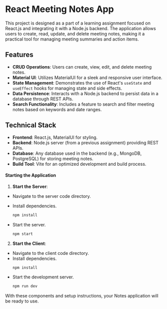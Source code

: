
# React Meeting Notes App

This project is designed as a part of a learning assignment focused on React.js and integrating it with a Node.js backend. The application allows users to create, read, update, and delete meeting notes, making it a practical tool for managing meeting summaries and action items.

## Features

- **CRUD Operations**: Users can create, view, edit, and delete meeting notes.
- **Material UI**: Utilizes MaterialUI for a sleek and responsive user interface.
- **State Management**: Demonstrates the use of React's `useState` and `useEffect` hooks for managing state and side effects.
- **Data Persistence**: Interacts with a Node.js backend to persist data in a database through REST APIs.
- **Search Functionality**: Includes a feature to search and filter meeting notes based on keywords and date ranges.

## Technical Stack

- **Frontend**: React.js, MaterialUI for styling.
- **Backend**: Node.js server (from a previous assignment) providing REST APIs.
- **Database**: Any database used in the backend (e.g., MongoDB, PostgreSQL) for storing meeting notes.
- **Build Tool**: Vite for an optimized development and build process.


#### Starting the Application

1. **Start the Server**:

- Navigate to the server code directory.
- Install dependencies.

  ```bash
  npm install
  ```

- Start the server.
  ```bash
  npm start
  ```

2. **Start the Client**:

- Navigate to the client code directory.
- Install dependencies.
  ```bash
  npm install
  ```
- Start the development server.
  ```bash
  npm run dev
  ```

With these components and setup instructions, your Notes application will be ready to use.

